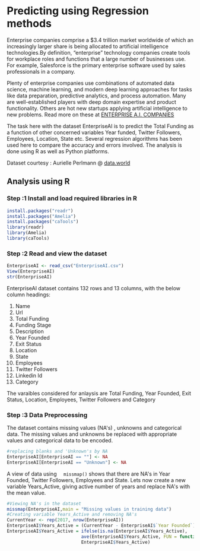 # Predicting using Regression methods

Enterprise companies comprise a $3.4 trillion market worldwide of which an increasingly larger share is being allocated to artificial intelligence technologies.By definition, “enterprise” technology companies create tools for workplace roles and functions that a large number of businesses use. For example, Salesforce is the primary enterprise software used by sales professionals in a company.

Plenty of enterprise companies use combinations of automated data science, machine learning, and modern deep learning approaches for tasks like data preparation, predictive analytics, and process automation. Many are well-established players with deep domain expertise and product functionality. Others are hot new startups applying artificial intelligence to new problems. Read more on these at <a href="http://www.topbots.com/essential-landscape-overview-enterprise-artificial-intelligence/">ENTERPRISE A.I. COMPANIES</a>


The task here with the dataset EnterpriseAI is to predict the Total Funding as a function of other concerned variables Year funded, Twitter Followers, Employees, Location, State etc. Several regression algorithms has been used here to compare the accuracy and errors involved. The analysis is done using R as well as Python platforms.


Dataset courtesy : Aurielle Perlmann @  <a href="https://data.world/">data.world</a>


## Analysis using R

### Step :1 Install and load required libraries in R
```R
install.packages("readr")
install.packages("Amelia")
install.packages("caTools")
library(readr)
library(Amelia)
library(caTools)
```
### Step :2 Read and view the dataset
```R
EnterpriseAI <- read_csv("EnterpriseAI.csv")
View(EnterpriseAI)
str(EnterpriseAI)
```
EnterpriseAI dataset contains 132 rows and 13 columns, with the below column headings:
1.  Name
2.  Url
3.  Total Funding
4.  Funding Stage
5.  Description
6.  Year Founded
7.  Exit Status
8.  Location
9.  State
10. Employees
11. Twitter Followers
12. Linkedin Id
13. Category

The varaibles considered for anlaysis are Total Funding, Year Founded, Exit Status, Location, Employees, Twitter Followers and Category

### Step :3 Data Preprocessing

The dataset contains missing values (NA's) , unknowns and categorical data. The missing values and unknowns be replaced with appropriate values and categorical data to be encoded.
```R
#replacing blanks and 'Unknown's by NA
EnterpriseAI[EnterpriseAI == ""] <- NA
EnterpriseAI[EnterpriseAI == "Unknown"] <- NA
```
A view of data using ```   missmap() ``` shows that there are NA's in Year Founded, Twitter Followers, Employees and State. Lets now create a new variable Years_Active, giving active number of years and replace NA's with the mean value.
```R
#Viewing NA's in the dataset
missmap(EnterpriseAI,main = "Missing values in training data")
#Creating variable Years_Active and removing NA's
CurrentYear <- rep(2017, nrow(EnterpriseAI))
EnterpriseAI$Years_Active = (CurrentYear - EnterpriseAI$`Year Founded`)
EnterpriseAI$Years_Active = ifelse(is.na(EnterpriseAI$Years_Active),
                            ave(EnterpriseAI$Years_Active, FUN = function(x) mean(x, na.rm = TRUE)),
                            EnterpriseAI$Years_Active)
```








